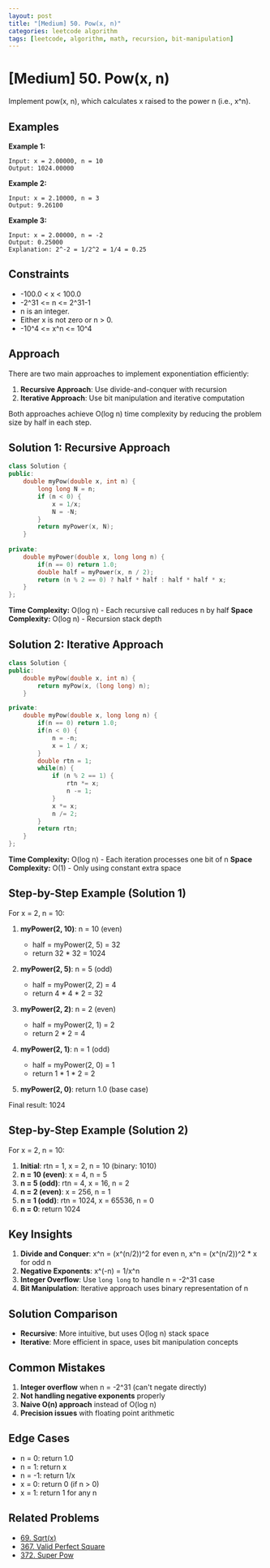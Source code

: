 ```yaml
---
layout: post
title: "[Medium] 50. Pow(x, n)"
categories: leetcode algorithm
tags: [leetcode, algorithm, math, recursion, bit-manipulation]
---
```


# [Medium] 50. Pow(x, n)

Implement pow(x, n), which calculates x raised to the power n (i.e., x^n).

## Examples

**Example 1:**
```
Input: x = 2.00000, n = 10
Output: 1024.00000
```

**Example 2:**
```
Input: x = 2.10000, n = 3
Output: 9.26100
```

**Example 3:**
```
Input: x = 2.00000, n = -2
Output: 0.25000
Explanation: 2^-2 = 1/2^2 = 1/4 = 0.25
```

## Constraints

- -100.0 < x < 100.0
- -2^31 <= n <= 2^31-1
- n is an integer.
- Either x is not zero or n > 0.
- -10^4 <= x^n <= 10^4

## Approach

There are two main approaches to implement exponentiation efficiently:

1. **Recursive Approach**: Use divide-and-conquer with recursion
2. **Iterative Approach**: Use bit manipulation and iterative computation

Both approaches achieve O(log n) time complexity by reducing the problem size by half in each step.

## Solution 1: Recursive Approach

```cpp
class Solution {
public:
    double myPow(double x, int n) {
        long long N = n;
        if (n < 0) {
            x = 1/x;
            N = -N;
        }
        return myPower(x, N);
    }
    
private:
    double myPower(double x, long long n) {
        if(n == 0) return 1.0;
        double half = myPower(x, n / 2);
        return (n % 2 == 0) ? half * half : half * half * x;
    }
};
```

**Time Complexity:** O(log n) - Each recursive call reduces n by half
**Space Complexity:** O(log n) - Recursion stack depth

## Solution 2: Iterative Approach

```cpp
class Solution {
public:
    double myPow(double x, int n) {
        return myPow(x, (long long) n);
    }

private:
    double myPow(double x, long long n) {
        if(n == 0) return 1.0;
        if(n < 0) {
            n = -n;
            x = 1 / x;
        }
        double rtn = 1;
        while(n) {
            if (n % 2 == 1) {
                rtn *= x;
                n -= 1;
            }
            x *= x;
            n /= 2;
        }
        return rtn;
    }
};
```

**Time Complexity:** O(log n) - Each iteration processes one bit of n
**Space Complexity:** O(1) - Only using constant extra space

## Step-by-Step Example (Solution 1)

For x = 2, n = 10:

1. **myPower(2, 10)**: n = 10 (even)
   - half = myPower(2, 5) = 32
   - return 32 * 32 = 1024

2. **myPower(2, 5)**: n = 5 (odd)
   - half = myPower(2, 2) = 4
   - return 4 * 4 * 2 = 32

3. **myPower(2, 2)**: n = 2 (even)
   - half = myPower(2, 1) = 2
   - return 2 * 2 = 4

4. **myPower(2, 1)**: n = 1 (odd)
   - half = myPower(2, 0) = 1
   - return 1 * 1 * 2 = 2

5. **myPower(2, 0)**: return 1.0 (base case)

Final result: 1024

## Step-by-Step Example (Solution 2)

For x = 2, n = 10:

1. **Initial**: rtn = 1, x = 2, n = 10 (binary: 1010)
2. **n = 10 (even)**: x = 4, n = 5
3. **n = 5 (odd)**: rtn = 4, x = 16, n = 2
4. **n = 2 (even)**: x = 256, n = 1
5. **n = 1 (odd)**: rtn = 1024, x = 65536, n = 0
6. **n = 0**: return 1024

## Key Insights

1. **Divide and Conquer**: x^n = (x^(n/2))^2 for even n, x^n = (x^(n/2))^2 * x for odd n
2. **Negative Exponents**: x^(-n) = 1/x^n
3. **Integer Overflow**: Use `long long` to handle n = -2^31 case
4. **Bit Manipulation**: Iterative approach uses binary representation of n

## Solution Comparison

- **Recursive**: More intuitive, but uses O(log n) stack space
- **Iterative**: More efficient in space, uses bit manipulation concepts

## Common Mistakes

1. **Integer overflow** when n = -2^31 (can't negate directly)
2. **Not handling negative exponents** properly
3. **Naive O(n) approach** instead of O(log n)
4. **Precision issues** with floating point arithmetic

## Edge Cases

- n = 0: return 1.0
- n = 1: return x
- n = -1: return 1/x
- x = 0: return 0 (if n > 0)
- x = 1: return 1 for any n

## Related Problems

- [69. Sqrt(x)](https://leetcode.com/problems/sqrtx/)
- [367. Valid Perfect Square](https://leetcode.com/problems/valid-perfect-square/)
- [372. Super Pow](https://leetcode.com/problems/super-pow/)
